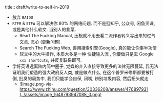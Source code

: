 title:: draft/write-to-self-in-2019

- 放弃 `BAIDU`
- `RTFM` & `STFW` 可以解决你 80% 的网络问题. 而不是逛知乎, 公众号, 闲鱼买课, 或是其他什么软文. 当别人的韭菜.
  - Read The Fucking Manual, 压根就不用去看二流作者转义写出来的过气文章, 恶心 (更新问题).
  - Search The Fucking Web, 善用搜索引擎(Google), 真的能让你事半功倍
  - 软文中的大牛操作, 本质大多是一种 快捷输入流 , 你要做只是去 Google `xxx shortcuts`, 并反复联系即可.
- 学好英语远离陆内简中圈子, 党媒的介入直接导致更多的法律无限蔓延, 我无法证明我们塑造的强大政府反人类, 或是做点什么, 在这个普罗米修斯都要被打倒, 批臭的局势中, 我们只能学会自保, 闭嘴, 辨别垃圾内容, 然后扭头就走
  - ![image.png-via-https://www.zhihu.com/question/30336208/answer/47689793](../assets/image_1648793947088_0.png)